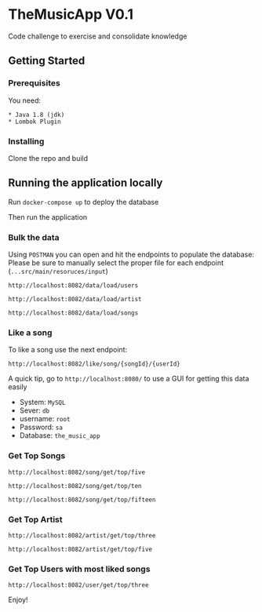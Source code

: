 # TheMusicApp V0.1
Code challenge to exercise and consolidate knowledge

## Getting Started

### Prerequisites

You need:
```
* Java 1.8 (jdk)
* Lombok Plugin
```

### Installing

Clone the repo and build

## Running the application locally

Run ```docker-compose up``` to deploy the database

Then run the application

### Bulk the data

Using ```POSTMAN``` you can open and hit the endpoints to populate the database:
Please be sure to manually select the proper file for each endpoint (```...src/main/resoruces/input```)


```http://localhost:8082/data/load/users```

```http://localhost:8082/data/load/artist```

```http://localhost:8082/data/load/songs```

### Like a song 

To like a song use the next endpoint:

```http://localhost:8082/like/song/{songId}/{userId}```

A quick tip, go to ```http://localhost:8080/``` to use a GUI for getting this data easily
- System: ```MySQL```
- Sever: ```db```
- username: ```root```
- Password: ```sa```
- Database: ```the_music_app``` 

### Get Top Songs

```http://localhost:8082/song/get/top/five```

```http://localhost:8082/song/get/top/ten```

```http://localhost:8082/song/get/top/fifteen```

### Get Top Artist

```http://localhost:8082/artist/get/top/three```

```http://localhost:8082/artist/get/top/five```

### Get Top Users with most liked songs

```http://localhost:8082/user/get/top/three```

Enjoy!